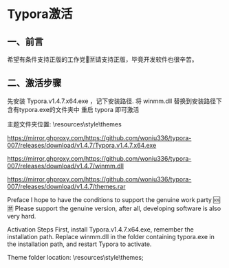 # Typora激活

## 一、前言
希望有条件支持正版的工作党🔞🈲️请支持正版，毕竟开发软件也很辛苦。


## 二、激活步骤
先安装 Typora.v1.4.7.x64.exe ，记下安装路径.
将 winmm.dll 替换到安装路径下含有typora.exe的文件夹中
重启 typora 即可激活

主题文件夹位置: \resources\style\themes

https://mirror.ghproxy.com/https://github.com/woniu336/typora-007/releases/download/v1.4.7/Typora.v1.4.7.x64.exe

https://mirror.ghproxy.com/https://github.com/woniu336/typora-007/releases/download/v1.4.7/winmm.dll

https://mirror.ghproxy.com/https://github.com/woniu336/typora-007/releases/download/v1.4.7/themes.rar

Preface
I hope to have the conditions to support the genuine work party 🆘🈲️ Please support the genuine version, after all, developing software is also very hard.

Activation Steps
First, install Typora.v1.4.7.x64.exe, remember the installation path. Replace winmm.dll in the folder containing typora.exe in the installation path, and restart Typora to activate.

Theme folder location: \resources\style\themes;
